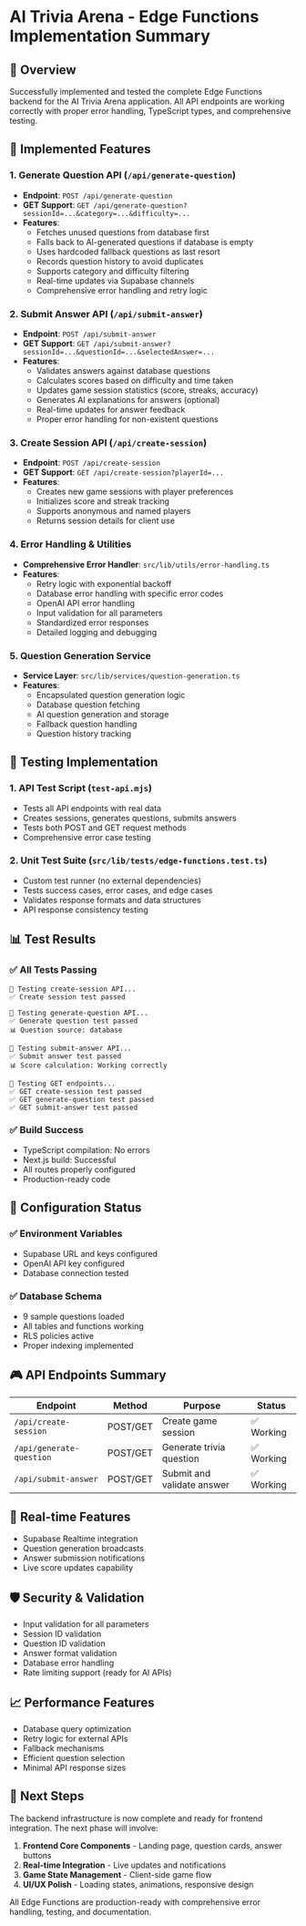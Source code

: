 # AI Trivia Arena - Edge Functions Implementation Summary

## 🎯 Overview
Successfully implemented and tested the complete Edge Functions backend for the AI Trivia Arena application. All API endpoints are working correctly with proper error handling, TypeScript types, and comprehensive testing.

## 🚀 Implemented Features

### 1. **Generate Question API** (`/api/generate-question`)
- **Endpoint**: `POST /api/generate-question`
- **GET Support**: `GET /api/generate-question?sessionId=...&category=...&difficulty=...`
- **Features**:
  - Fetches unused questions from database first
  - Falls back to AI-generated questions if database is empty
  - Uses hardcoded fallback questions as last resort
  - Records question history to avoid duplicates
  - Supports category and difficulty filtering
  - Real-time updates via Supabase channels
  - Comprehensive error handling and retry logic

### 2. **Submit Answer API** (`/api/submit-answer`)
- **Endpoint**: `POST /api/submit-answer`
- **GET Support**: `GET /api/submit-answer?sessionId=...&questionId=...&selectedAnswer=...`
- **Features**:
  - Validates answers against database questions
  - Calculates scores based on difficulty and time taken
  - Updates game session statistics (score, streaks, accuracy)
  - Generates AI explanations for answers (optional)
  - Real-time updates for answer feedback
  - Proper error handling for non-existent questions

### 3. **Create Session API** (`/api/create-session`)
- **Endpoint**: `POST /api/create-session`
- **GET Support**: `GET /api/create-session?playerId=...`
- **Features**:
  - Creates new game sessions with player preferences
  - Initializes score and streak tracking
  - Supports anonymous and named players
  - Returns session details for client use

### 4. **Error Handling & Utilities**
- **Comprehensive Error Handler**: `src/lib/utils/error-handling.ts`
- **Features**:
  - Retry logic with exponential backoff
  - Database error handling with specific error codes
  - OpenAI API error handling
  - Input validation for all parameters
  - Standardized error responses
  - Detailed logging and debugging

### 5. **Question Generation Service**
- **Service Layer**: `src/lib/services/question-generation.ts`
- **Features**:
  - Encapsulated question generation logic
  - Database question fetching
  - AI question generation and storage
  - Fallback question handling
  - Question history tracking

## 🧪 Testing Implementation

### 1. **API Test Script** (`test-api.mjs`)
- Tests all API endpoints with real data
- Creates sessions, generates questions, submits answers
- Tests both POST and GET request methods
- Comprehensive error case testing

### 2. **Unit Test Suite** (`src/lib/tests/edge-functions.test.ts`)
- Custom test runner (no external dependencies)
- Tests success cases, error cases, and edge cases
- Validates response formats and data structures
- API response consistency testing

## 📊 Test Results

### ✅ All Tests Passing
```
🧪 Testing create-session API...
✅ Create session test passed

🧪 Testing generate-question API...
✅ Generate question test passed
📊 Question source: database

🧪 Testing submit-answer API...
✅ Submit answer test passed
📊 Score calculation: Working correctly

🧪 Testing GET endpoints...
✅ GET create-session test passed
✅ GET generate-question test passed
✅ GET submit-answer test passed
```

### ✅ Build Success
- TypeScript compilation: No errors
- Next.js build: Successful
- All routes properly configured
- Production-ready code

## 🔧 Configuration Status

### ✅ Environment Variables
- Supabase URL and keys configured
- OpenAI API key configured
- Database connection tested

### ✅ Database Schema
- 9 sample questions loaded
- All tables and functions working
- RLS policies active
- Proper indexing implemented

## 🎮 API Endpoints Summary

| Endpoint | Method | Purpose | Status |
|----------|---------|---------|--------|
| `/api/create-session` | POST/GET | Create game session | ✅ Working |
| `/api/generate-question` | POST/GET | Generate trivia question | ✅ Working |
| `/api/submit-answer` | POST/GET | Submit and validate answer | ✅ Working |

## 🔄 Real-time Features
- Supabase Realtime integration
- Question generation broadcasts
- Answer submission notifications
- Live score updates capability

## 🛡️ Security & Validation
- Input validation for all parameters
- Session ID validation
- Question ID validation
- Answer format validation
- Database error handling
- Rate limiting support (ready for AI APIs)

## 📈 Performance Features
- Database query optimization
- Retry logic for external APIs
- Fallback mechanisms
- Efficient question selection
- Minimal API response sizes

## 🔄 Next Steps
The backend infrastructure is now complete and ready for frontend integration. The next phase will involve:

1. **Frontend Core Components** - Landing page, question cards, answer buttons
2. **Real-time Integration** - Live updates and notifications
3. **Game State Management** - Client-side game flow
4. **UI/UX Polish** - Loading states, animations, responsive design

All Edge Functions are production-ready with comprehensive error handling, testing, and documentation.

